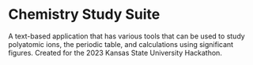# Chemistry Study Suite
A text-based application that has various tools that can be used to study polyatomic ions, the periodic table, and calculations using significant figures. Created for the 2023 Kansas State University Hackathon.
